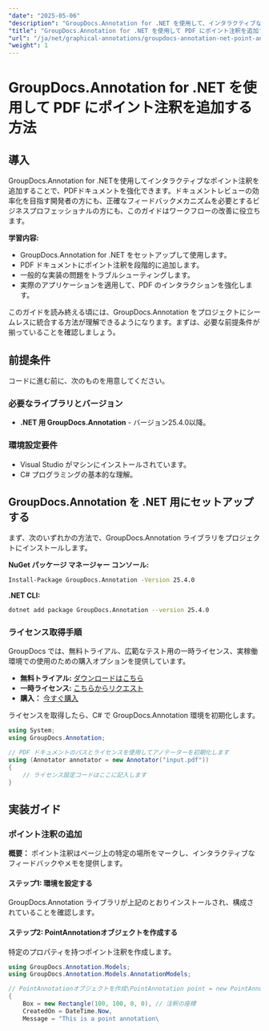 ```yaml
---
"date": "2025-05-06"
"description": "GroupDocs.Annotation for .NET を使用して、インタラクティブなポイント注釈でPDFドキュメントを強化する方法を学びましょう。このステップバイステップガイドでは、セットアップ、実装、トラブルシューティングについて説明します。"
"title": "GroupDocs.Annotation for .NET を使用して PDF にポイント注釈を追加する方法"
"url": "/ja/net/graphical-annotations/groupdocs-annotation-net-point-annotations-pdf/"
"weight": 1
---
```


# GroupDocs.Annotation for .NET を使用して PDF にポイント注釈を追加する方法

## 導入

GroupDocs.Annotation for .NETを使用してインタラクティブなポイント注釈を追加することで、PDFドキュメントを強化できます。ドキュメントレビューの効率化を目指す開発者の方にも、正確なフィードバックメカニズムを必要とするビジネスプロフェッショナルの方にも、このガイドはワークフローの改善に役立ちます。

**学習内容:**
- GroupDocs.Annotation for .NET をセットアップして使用します。
- PDF ドキュメントにポイント注釈を段階的に追加します。
- 一般的な実装の問題をトラブルシューティングします。
- 実際のアプリケーションを適用して、PDF のインタラクションを強化します。

このガイドを読み終える頃には、GroupDocs.Annotation をプロジェクトにシームレスに統合する方法が理解できるようになります。まずは、必要な前提条件が揃っていることを確認しましょう。

## 前提条件

コードに進む前に、次のものを用意してください。

### 必要なライブラリとバージョン
- **.NET 用 GroupDocs.Annotation** - バージョン25.4.0以降。

### 環境設定要件
- Visual Studio がマシンにインストールされています。
- C# プログラミングの基本的な理解。

## GroupDocs.Annotation を .NET 用にセットアップする

まず、次のいずれかの方法で、GroupDocs.Annotation ライブラリをプロジェクトにインストールします。

**NuGet パッケージ マネージャー コンソール:**
```bash
Install-Package GroupDocs.Annotation -Version 25.4.0
```

**.NET CLI:**
```bash
dotnet add package GroupDocs.Annotation --version 25.4.0
```

### ライセンス取得手順

GroupDocs では、無料トライアル、広範なテスト用の一時ライセンス、実稼働環境での使用のための購入オプションを提供しています。
- **無料トライアル:** [ダウンロードはこちら](https://releases.groupdocs.com/annotation/net/)
- **一時ライセンス:** [こちらからリクエスト](https://purchase.groupdocs.com/temporary-license/)
- **購入：** [今すぐ購入](https://purchase.groupdocs.com/buy)

ライセンスを取得したら、C# で GroupDocs.Annotation 環境を初期化します。

```csharp
using System;
using GroupDocs.Annotation;

// PDF ドキュメントのパスとライセンスを使用してアノテーターを初期化します
using (Annotator annotator = new Annotator("input.pdf"))
{
    // ライセンス設定コードはここに記入します
}
```

## 実装ガイド

### ポイント注釈の追加

**概要：** ポイント注釈はページ上の特定の場所をマークし、インタラクティブなフィードバックやメモを提供します。

#### ステップ1: 環境を設定する
GroupDocs.Annotation ライブラリが上記のとおりインストールされ、構成されていることを確認します。

#### ステップ2: PointAnnotationオブジェクトを作成する
特定のプロパティを持つポイント注釈を作成します。

```csharp
using GroupDocs.Annotation.Models;
using GroupDocs.Annotation.Models.AnnotationModels;

// PointAnnotationオブジェクトを作成\PointAnnotation point = new PointAnnotation
{
    Box = new Rectangle(100, 100, 0, 0), // 注釈の座標
    CreatedOn = DateTime.Now,
    Message = "This is a point annotation\